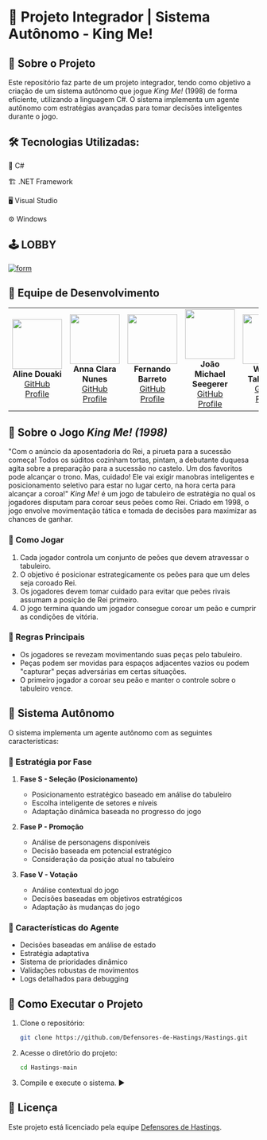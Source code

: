 # 👑 Projeto Integrador | Sistema Autônomo - King Me!

## 📌 Sobre o Projeto
Este repositório faz parte de um projeto integrador, tendo como objetivo a criação de um sistema autônomo que jogue *King Me!* (1998) de forma eficiente, utilizando a linguagem C#. O sistema implementa um agente autônomo com estratégias avançadas para tomar decisões inteligentes durante o jogo.

## 🛠️ Tecnologias Utilizadas:
🔹 C#

🏗️ .NET Framework

🖥️ Visual Studio

⚙️ Windows

## 🕹️ LOBBY
[![form](https://github.com/annascooby/Hastings/blob/main/imagens/antes%20de%20rodar.jpeg)](https://github.com/annascooby/Hastings/blob/5bfe628414833d1783c9faf8e8cf5541b3030b7e/PI_3_Defensores_de_Hastings/PI_3_Defensores_de_Hastings/Form1.Designer.cs)

## 👥 Equipe de Desenvolvimento
<table>
  <tr>
    <td align="center">
      <img src="https://avatars.githubusercontent.com/u/123590731?v=4" width="100px" height="100px"/><br>
      <b>Aline Douaki</b><br>
      <a href="https://github.com/alinedka">GitHub Profile</a>
    </td>
    <td align="center">
      <img src="https://avatars.githubusercontent.com/u/161133027?s=400&u=eb1f3e39cb9d28babfd658aab78f75a2b805e6ad&v=4" width="100px" height="100px"/><br>
      <b>Anna Clara Nunes</b><br>
      <a href="https://github.com/annascooby">GitHub Profile</a>
    </td>
    <td align="center">
      <img src="https://avatars.githubusercontent.com/u/152815498?v=4" width="100px" height="100px"/><br>
      <b>Fernando Barreto</b><br>
      <a href="https://github.com/Kalimbinha">GitHub Profile</a>
    </td>
    <td align="center">
      <img src="https://avatars.githubusercontent.com/u/160083859?v=4" width="100px" height="100px"/><br>
      <b>João Michael Seegerer</b><br>
      <a href="https://github.com/JmZgerr95">GitHub Profile</a>
    </td>
    <td align="center">
      <img src="https://avatars.githubusercontent.com/u/142936260?v=4" width="100px" height="100px"/><br>
      <b>William Takahashi</b><br>
      <a href="https://github.com/Shykairi">GitHub Profile</a>
    </td>
  </tr>
</table>


## 🎲 Sobre o Jogo *King Me! (1998)*
"Com o anúncio da aposentadoria do Rei, a pirueta para a sucessão começa! Todos os súditos cozinham tortas, pintam, a debutante duquesa agita sobre a preparação para a sucessão no castelo. Um dos favoritos pode alcançar o trono. Mas, cuidado! Ele vai exigir manobras inteligentes e posicionamento seletivo para estar no lugar certo, na hora certa para alcançar a coroa!"
*King Me!* é um jogo de tabuleiro de estratégia no qual os jogadores disputam para coroar seus peões como Rei. Criado em 1998, o jogo envolve movimentação tática e tomada de decisões para maximizar as chances de ganhar.

### 🔹 Como Jogar
1. Cada jogador controla um conjunto de peões que devem atravessar o tabuleiro.
2. O objetivo é posicionar estrategicamente os peões para que um deles seja coroado Rei.
3. Os jogadores devem tomar cuidado para evitar que peões rivais assumam a posição de Rei primeiro.
4. O jogo termina quando um jogador consegue coroar um peão e cumprir as condições de vitória.

### 🔹 Regras Principais
- Os jogadores se revezam movimentando suas peças pelo tabuleiro.
- Peças podem ser movidas para espaços adjacentes vazios ou podem "capturar" peças adversárias em certas situações.
- O primeiro jogador a coroar seu peão e manter o controle sobre o tabuleiro vence.

## 🤖 Sistema Autônomo
O sistema implementa um agente autônomo com as seguintes características:

### 🔹 Estratégia por Fase
1. **Fase S - Seleção (Posicionamento)**
   - Posicionamento estratégico baseado em análise do tabuleiro
   - Escolha inteligente de setores e níveis
   - Adaptação dinâmica baseada no progresso do jogo

2. **Fase P - Promoção**
   - Análise de personagens disponíveis
   - Decisão baseada em potencial estratégico
   - Consideração da posição atual no tabuleiro

3. **Fase V - Votação**
   - Análise contextual do jogo
   - Decisões baseadas em objetivos estratégicos
   - Adaptação às mudanças do jogo

### 🔹 Características do Agente
- Decisões baseadas em análise de estado
- Estratégia adaptativa
- Sistema de prioridades dinâmico
- Validações robustas de movimentos
- Logs detalhados para debugging

## 🚀 Como Executar o Projeto
1. Clone o repositório:
   ```sh
   git clone https://github.com/Defensores-de-Hastings/Hastings.git
   ```
2. Acesse o diretório do projeto:
   ```sh
   cd Hastings-main
   ```
3. Compile e execute o sistema. ▶️

## 📄 Licença
Este projeto está licenciado pela equipe [Defensores de Hastings](https://github.com/Defensores-de-Hastings).

